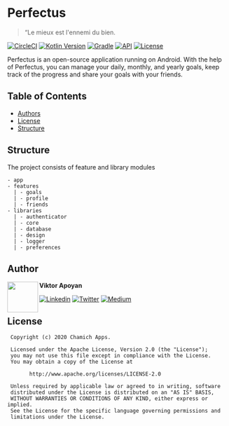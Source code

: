 # Perfectus

> “Le mieux est l'ennemi du bien.

[![CircleCI](https://circleci.com/gh/ChamichApps/Perfectus/tree/release.svg?style=shield)](https://circleci.com/gh/ChamichApps/Perfectus/tree/release)
[![Kotlin Version](https://img.shields.io/badge/kotlin-1.4.10-blue.svg)](http://kotlinlang.org/)
[![Gradle](https://img.shields.io/badge/gradle-6.6.1-blue.svg)](https://lv.binarybabel.org/catalog/gradle/latest)
[![API](https://img.shields.io/badge/API-21%2B-blue.svg?style=flat)](https://android-arsenal.com/api?level=21)
[![License](https://img.shields.io/badge/License-Apache%202.0-lightgrey.svg)](http://www.apache.org/licenses/LICENSE-2.0)

Perfectus is an open-source application running on Android. With the help of Perfectus, you can manage your daily, monthly, and yearly goals, keep track of the progress and share your goals with your friends.

## Table of Contents

-   [Authors](https://github.com/ChamichApps/Perfectus#authors)
-   [License](https://github.com/ChamichApps/Perfectus#license)
-   [Structure](https://github.com/ChamichApps/Perfectus#structure)

## Structure

The project consists of feature and library modules

```
- app
- features
  | - goals
  | - profile
  | - friends
- libraries
  | - authenticator
  | - core
  | - database
  | - design
  | - logger
  | - preferences
```

## Author

<a href="https://twitter.com/MValceleanu" target="_blank">
  <img src="https://media-exp1.licdn.com/dms/image/C4D03AQG1bcSjvx4v9g/profile-displayphoto-shrink_200_200/0?e=1608768000&v=beta&t=fIidjjlBbmqmaWB6YXKr4Rxa-r9FqZX5UhUvYkgEiYw" width="70" align="left">
</a>

**Viktor Apoyan**

[![Linkedin](https://img.shields.io/badge/-linkedin-grey?logo=linkedin)](https://www.linkedin.com/in/victorapoyan/)
[![Twitter](https://img.shields.io/badge/-twitter-grey?logo=twitter)](https://twitter.com/ApoyanViktor)
[![Medium](https://img.shields.io/badge/-medium-grey?logo=medium)](https://medium.com/@vapoyan)

## License

```license
 Copyright (c) 2020 Chamich Apps.
 
 Licensed under the Apache License, Version 2.0 (the "License");
 you may not use this file except in compliance with the License.
 You may obtain a copy of the License at
 
       http://www.apache.org/licenses/LICENSE-2.0
 
 Unless required by applicable law or agreed to in writing, software
 distributed under the License is distributed on an "AS IS" BASIS,
 WITHOUT WARRANTIES OR CONDITIONS OF ANY KIND, either express or implied.
 See the License for the specific language governing permissions and
 limitations under the License.
```
